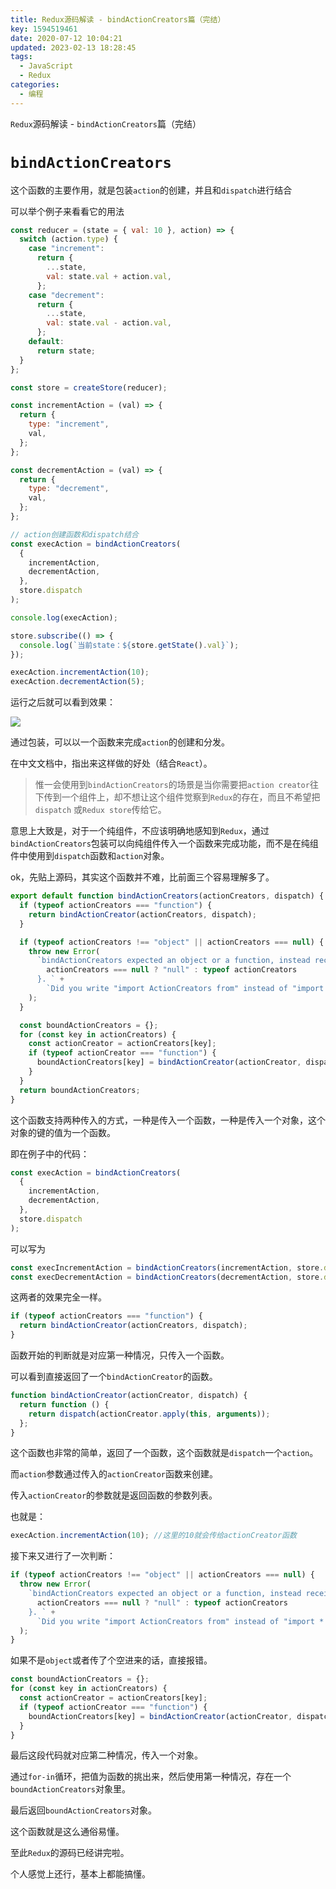 ```yaml
---
title: Redux源码解读 - bindActionCreators篇（完结）
key: 1594519461date: 2020-07-12 10:04:21
updated: 2023-02-13 18:28:45
tags:
  - JavaScript
  - Redux
categories:
  - 编程
---
```



`Redux`源码解读 - `bindActionCreators`篇（完结）

<!-- more -->

# `bindActionCreators`

这个函数的主要作用，就是包装`action`的创建，并且和`dispatch`进行结合

可以举个例子来看看它的用法

```javascript
const reducer = (state = { val: 10 }, action) => {
  switch (action.type) {
    case "increment":
      return {
        ...state,
        val: state.val + action.val,
      };
    case "decrement":
      return {
        ...state,
        val: state.val - action.val,
      };
    default:
      return state;
  }
};

const store = createStore(reducer);

const incrementAction = (val) => {
  return {
    type: "increment",
    val,
  };
};

const decrementAction = (val) => {
  return {
    type: "decrement",
    val,
  };
};

// action创建函数和dispatch结合
const execAction = bindActionCreators(
  {
    incrementAction,
    decrementAction,
  },
  store.dispatch
);

console.log(execAction);

store.subscribe(() => {
  console.log(`当前state：${store.getState().val}`);
});

execAction.incrementAction(10);
execAction.decrementAction(5);
```

运行之后就可以看到效果：

![](https://i.loli.net/2020/07/12/RYKAW2lBxXEOG7L.png)

通过包装，可以以一个函数来完成`action`的创建和分发。

在中文文档中，指出来这样做的好处（结合`React`）。

> 惟一会使用到`bindActionCreators`的场景是当你需要把`action creator`往下传到一个组件上，却不想让这个组件觉察到`Redux`的存在，而且不希望把`dispatch` 或`Redux store`传给它。

意思上大致是，对于一个纯组件，不应该明确地感知到`Redux`，通过`bindActionCreators`包装可以向纯组件传入一个函数来完成功能，而不是在纯组件中使用到`dispatch`函数和`action`对象。

ok，先贴上源码，其实这个函数并不难，比前面三个容易理解多了。

```javascript
export default function bindActionCreators(actionCreators, dispatch) {
  if (typeof actionCreators === "function") {
    return bindActionCreator(actionCreators, dispatch);
  }

  if (typeof actionCreators !== "object" || actionCreators === null) {
    throw new Error(
      `bindActionCreators expected an object or a function, instead received ${
        actionCreators === null ? "null" : typeof actionCreators
      }. ` +
        `Did you write "import ActionCreators from" instead of "import * as ActionCreators from"?`
    );
  }

  const boundActionCreators = {};
  for (const key in actionCreators) {
    const actionCreator = actionCreators[key];
    if (typeof actionCreator === "function") {
      boundActionCreators[key] = bindActionCreator(actionCreator, dispatch);
    }
  }
  return boundActionCreators;
}
```

这个函数支持两种传入的方式，一种是传入一个函数，一种是传入一个对象，这个对象的键的值为一个函数。

即在例子中的代码：

```javascript
const execAction = bindActionCreators(
  {
    incrementAction,
    decrementAction,
  },
  store.dispatch
);
```

可以写为

```javascript
const execIncrementAction = bindActionCreators(incrementAction, store.dispatch);
const execDecrementAction = bindActionCreators(decrementAction, store.dispatch);
```

这两者的效果完全一样。

```javascript
if (typeof actionCreators === "function") {
  return bindActionCreator(actionCreators, dispatch);
}
```

函数开始的判断就是对应第一种情况，只传入一个函数。

可以看到直接返回了一个`bindActionCreator`的函数。

```javascript
function bindActionCreator(actionCreator, dispatch) {
  return function () {
    return dispatch(actionCreator.apply(this, arguments));
  };
}
```

这个函数也非常的简单，返回了一个函数，这个函数就是`dispatch`一个`action`。

而`action`参数通过传入的`actionCreator`函数来创建。

传入`actionCreator`的参数就是返回函数的参数列表。

也就是：

```javascript
execAction.incrementAction(10); //这里的10就会传给actionCreator函数
```

接下来又进行了一次判断：

```javascript
if (typeof actionCreators !== "object" || actionCreators === null) {
  throw new Error(
    `bindActionCreators expected an object or a function, instead received ${
      actionCreators === null ? "null" : typeof actionCreators
    }. ` +
      `Did you write "import ActionCreators from" instead of "import * as ActionCreators from"?`
  );
}
```

如果不是`object`或者传了个空进来的话，直接报错。

```javascript
const boundActionCreators = {};
for (const key in actionCreators) {
  const actionCreator = actionCreators[key];
  if (typeof actionCreator === "function") {
    boundActionCreators[key] = bindActionCreator(actionCreator, dispatch);
  }
}
```

最后这段代码就对应第二种情况，传入一个对象。

通过`for-in`循环，把值为函数的挑出来，然后使用第一种情况，存在一个`boundActionCreators`对象里。

最后返回`boundActionCreators`对象。

这个函数就是这么通俗易懂。

至此`Redux`的源码已经讲完啦。

个人感觉上还行，基本上都能搞懂。
